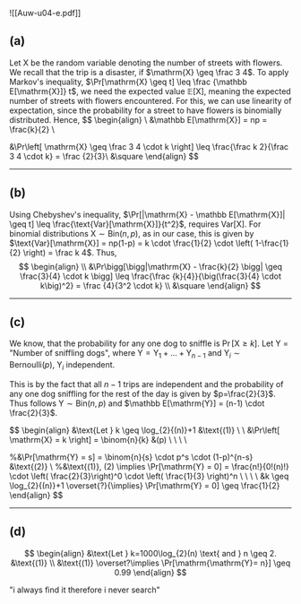 ![[Auw-u04-e.pdf]]

## (a)
Let $\mathrm{X}$ be the random variable denoting the number of streets with flowers. We recall that the trip is a disaster, if $\mathrm{X} \geq \frac 3 4$. To apply Markov's inequality, $\Pr[\mathrm{X} \geq t] \leq \frac {\mathbb E[\mathrm{X}]} t$, we need the expected value $\mathbb{E}[\mathrm{X}]$, meaning the expected number of streets with flowers encountered.
For this, we can use linearity of expectation, since the probability for a street to have flowers is binomially distributed. Hence,
$$
\begin{align} \\
&\mathbb E[\mathrm{X}] = np = \frac{k}{2} \\

&\Pr\left[ \mathrm{X} \geq \frac 3 4 \cdot k \right] \leq \frac{\frac k 2}{\frac 3 4 \cdot k} = \frac {2}{3}\\
&\square
\end{align}
$$

___
## (b)
Using Chebyshev's inequality, $\Pr[|\mathrm{X} - \mathbb E[\mathrm{X}]| \geq t] \leq \frac{\text{Var}[\mathrm{X}]}{t^2}$, requires $\text{Var}[\mathrm{X}]$. For binomial distributions $\mathrm{X} \sim \mathrm{Bin}(n, p)$, as in our case, this is given by $\text{Var}[\mathrm{X}] = np(1-p) = k \cdot \frac{1}{2} \cdot \left( 1-\frac{1}{2} \right) = \frac k 4$. Thus,
$$
\begin{align} \\
&\Pr\bigg[\bigg|\mathrm{X} - \frac{k}{2} \bigg| \geq \frac{3}{4} \cdot k \bigg] \leq \frac{\frac {k}{4}}{\big(\frac{3}{4} \cdot k\big)^2} = \frac {4}{3^2 \cdot k} \\
&\square
\end{align}
$$

___
## (c)
We know, that the probability for any one dog to sniffle is $\Pr\left[ \mathrm{X}\geq k \right]$. $\text{Let Y = "Number of sniffling dogs"}$, where $\mathrm{Y} = \mathrm{Y}_{1} + \dots + \mathrm{Y}_{n-1}$ and $\mathrm{Y}_{i} \sim \mathrm{Bernoulli}(p),\ \mathrm{Y}_{i}\text{ independent}$.

This is by the fact that all $n-1$ trips are independent and the probability of any one dog sniffling for the rest of the day is given by $p=\frac{2}{3}$. Thus follows $\mathrm{Y} \sim \text{Bin}(n, p)$ and $\mathbb E[\mathrm{Y}] = (n-1) \cdot \frac{2}{3}$.




$$
\begin{align}
&\text{Let } k \geq \log_{2}{(n)}+1 &\text{(1)} \\ \\
&\Pr\left[ \mathrm{X} = k  \right] = \binom{n}{k} &(p)  \\
 \\
 \\
 \\

%&\Pr[\mathrm{Y} = s] = \binom{n}{s} \cdot p^s \cdot (1-p)^{n-s} &\text{(2)} \\
%&\text{(1)}, (2) \implies \Pr[\mathrm{Y} = 0] = \frac{n!}{0!(n)!} \cdot \left( \frac{2}{3}\right)^0 \cdot \left( \frac{1}{3} \right)^n \\
 \\
 \\
 \\
&k \geq \log_{2}{(n)}+1 \overset{?}{\implies} \Pr[\mathrm{Y} = 0] \geq \frac{1}{2}
\end{align}
$$


___
## (d)


$$
\begin{align}
&\text{Let } k=1000\log_{2}(n) \text{ and } n \geq 2. &\text{(1)} \\
&\text{(1)} \overset?\implies \Pr[\mathrm{\mathrm{Y}= n}] \geq 0.99
\end{align}
$$






"i always find it therefore i never search"

